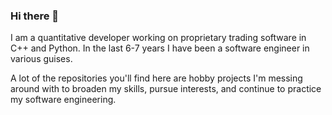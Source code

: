 ### Hi there 👋
I am a quantitative developer working on proprietary trading software in C++ and Python. In the last 6-7 years I have been a software engineer in various guises.

A lot of the repositories you'll find here are hobby projects I'm messing around with to broaden my skills, pursue interests, and continue to practice my software engineering.
